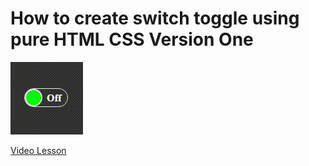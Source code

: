 # How to create switch toggle using pure HTML CSS Version One

<img src="../../img/switch_1.gif" alt="switch_1" />

[Video Lesson](https://www.youtube.com/watch?v=KI8H331QX7Q)